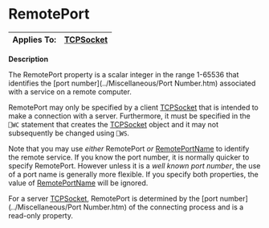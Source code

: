 




<h1 class="heading"><span class="name">RemotePort</span></h1>

| Applies To: | [TCPSocket](../a-z/tcpsocket.md) |
| --- | ---  |


**Description**


The RemotePort property is a scalar integer in the range 1-65536 that identifies the [port number](../Miscellaneous/Port Number.htm) associated with a service on a remote computer.


RemotePort may only be specified by a client [TCPSocket](../a-z/tcpsocket.md) that is intended to make a connection with a server. Furthermore, it must be specified in the `⎕WC` statement that creates the [TCPSocket](../a-z/tcpsocket.md) object and it may not subsequently be changed using `⎕WS`.


Note that you may use *either* RemotePort *or* [RemotePortName](../a-z/remoteportname.md) to identify the remote service. If you know the port number, it is normally quicker to specify RemotePort. However unless it is a *well known port number*, the use of a port name is generally more flexible. If you specify both properties, the value of [RemotePortName](../a-z/remoteportname.md) will be ignored.


For a server [TCPSocket](../a-z/tcpsocket.md), RemotePort is determined by the [port number](../Miscellaneous/Port Number.htm) of the connecting process and is a read-only property.



